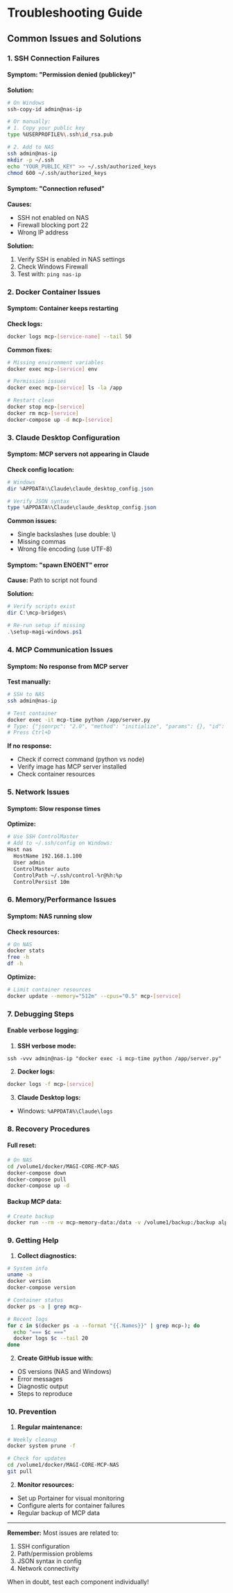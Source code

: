 # Troubleshooting Guide

## Common Issues and Solutions

### 1. SSH Connection Failures

#### Symptom: "Permission denied (publickey)"

**Solution:**
```bash
# On Windows
ssh-copy-id admin@nas-ip

# Or manually:
# 1. Copy your public key
type %USERPROFILE%\.ssh\id_rsa.pub

# 2. Add to NAS
ssh admin@nas-ip
mkdir -p ~/.ssh
echo "YOUR_PUBLIC_KEY" >> ~/.ssh/authorized_keys
chmod 600 ~/.ssh/authorized_keys
```

#### Symptom: "Connection refused"

**Causes:**
- SSH not enabled on NAS
- Firewall blocking port 22
- Wrong IP address

**Solution:**
1. Verify SSH is enabled in NAS settings
2. Check Windows Firewall
3. Test with: `ping nas-ip`

### 2. Docker Container Issues

#### Symptom: Container keeps restarting

**Check logs:**
```bash
docker logs mcp-[service-name] --tail 50
```

**Common fixes:**
```bash
# Missing environment variables
docker exec mcp-[service] env

# Permission issues
docker exec mcp-[service] ls -la /app

# Restart clean
docker stop mcp-[service]
docker rm mcp-[service]
docker-compose up -d mcp-[service]
```

### 3. Claude Desktop Configuration

#### Symptom: MCP servers not appearing in Claude

**Check config location:**
```powershell
# Windows
dir %APPDATA%\Claude\claude_desktop_config.json

# Verify JSON syntax
type %APPDATA%\Claude\claude_desktop_config.json
```

**Common issues:**
- Single backslashes (use double: \\)
- Missing commas
- Wrong file encoding (use UTF-8)

#### Symptom: "spawn ENOENT" error

**Cause:** Path to script not found

**Solution:**
```powershell
# Verify scripts exist
dir C:\mcp-bridges\

# Re-run setup if missing
.\setup-magi-windows.ps1
```

### 4. MCP Communication Issues

#### Symptom: No response from MCP server

**Test manually:**
```bash
# SSH to NAS
ssh admin@nas-ip

# Test container
docker exec -it mcp-time python /app/server.py
# Type: {"jsonrpc": "2.0", "method": "initialize", "params": {}, "id": 1}
# Press Ctrl+D
```

**If no response:**
- Check if correct command (python vs node)
- Verify image has MCP server installed
- Check container resources

### 5. Network Issues

#### Symptom: Slow response times

**Optimize:**
```bash
# Use SSH ControlMaster
# Add to ~/.ssh/config on Windows:
Host nas
  HostName 192.168.1.100
  User admin
  ControlMaster auto
  ControlPath ~/.ssh/control-%r@%h:%p
  ControlPersist 10m
```

### 6. Memory/Performance Issues

#### Symptom: NAS running slow

**Check resources:**
```bash
# On NAS
docker stats
free -h
df -h
```

**Optimize:**
```bash
# Limit container resources
docker update --memory="512m" --cpus="0.5" mcp-[service]
```

### 7. Debugging Steps

#### Enable verbose logging:

1. **SSH verbose mode:**
```batch
ssh -vvv admin@nas-ip "docker exec -i mcp-time python /app/server.py"
```

2. **Docker logs:**
```bash
docker logs -f mcp-[service]
```

3. **Claude Desktop logs:**
- Windows: `%APPDATA%\Claude\logs`

### 8. Recovery Procedures

#### Full reset:
```bash
# On NAS
cd /volume1/docker/MAGI-CORE-MCP-NAS
docker-compose down
docker-compose pull
docker-compose up -d
```

#### Backup MCP data:
```bash
# Create backup
docker run --rm -v mcp-memory-data:/data -v /volume1/backup:/backup alpine tar czf /backup/mcp-memory-$(date +%Y%m%d).tar.gz -C /data .
```

### 9. Getting Help

1. **Collect diagnostics:**
```bash
# System info
uname -a
docker version
docker-compose version

# Container status
docker ps -a | grep mcp-

# Recent logs
for c in $(docker ps -a --format "{{.Names}}" | grep mcp-); do
  echo "=== $c ==="
  docker logs $c --tail 20
done
```

2. **Create GitHub issue with:**
- OS versions (NAS and Windows)
- Error messages
- Diagnostic output
- Steps to reproduce

### 10. Prevention

1. **Regular maintenance:**
```bash
# Weekly cleanup
docker system prune -f

# Check for updates
cd /volume1/docker/MAGI-CORE-MCP-NAS
git pull
```

2. **Monitor resources:**
- Set up Portainer for visual monitoring
- Configure alerts for container failures
- Regular backup of MCP data

---

**Remember:** Most issues are related to:
1. SSH configuration
2. Path/permission problems  
3. JSON syntax in config
4. Network connectivity

When in doubt, test each component individually!